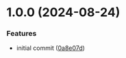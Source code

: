 # 1.0.0 (2024-08-24)

### Features

- initial commit ([0a8e07d](https://github.com/paalamugan/next14-boilerplate-with-i18n-trpc-mongoose/commit/0a8e07df5b6bce7913831cd91f70cdae10909f3b))
